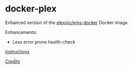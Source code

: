 # docker-plex

Enhanced version of the [plexinc/pms-docker](https://github.com/plexinc/pms-docker) Docker image.

Enhancements:
- Less error prone health-check


[Instructions](https://github.com/plexinc/pms-docker)

[Credits](https://github.com/saltyorg/docker-plex/blob/master/CREDITS.md)
